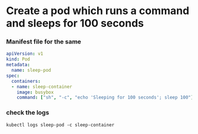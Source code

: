 # Create a pod which runs a command and sleeps for 100 seconds

### Manifest file for the same
```yaml
apiVersion: v1
kind: Pod
metadata:
  name: sleep-pod
spec:
  containers:
  - name: sleep-container
    image: busybox
    command: ["sh", "-c", "echo 'Sleeping for 100 seconds'; sleep 100"]
```
### check the logs
```
kubectl logs sleep-pod -c sleep-container
```